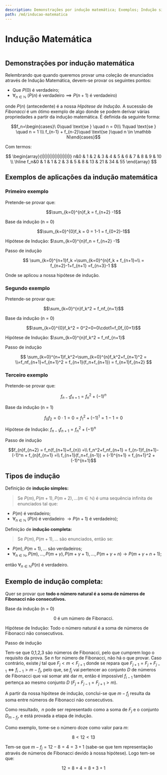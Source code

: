 ```yaml
---
description: Demonstrações por indução matemática; Exemplos; Indução simples e complexa; Sequência de Fibonacci
path: /md/inducao-matematica
---
```


# Indução Matemática

```toc

```

## Demonstrações por indução matemática

Relembrando que quando queremos provar uma coleção de enunciados através de Indução Matemática, devem-se provar os seguintes pontos:

- Que $P(0)$ é verdadeiro;
- $\forall_{n \in \mathbb N} \ (P(n) \text{ é verdadeiro}\implies P(n+1) \text{ é verdadeiro})$

onde $P(n)$ (antecedente) é a nossa _Hipótese de Indução._ A sucessão de _Fibonacci_ é um ótimo exemplo de algo donde se podem derivar várias propriedades a partir da indução matemática. É definida da seguinte forma:

$$f_n=\begin{cases}\ 0\quad \text{se } \quad n = 0\\\  1\quad \text{se } \quad n = 1 \\\ f_{n-1} + f_{n-2}\quad \text{se }\quad n \in \mathbb N\end{cases}$$

Com termos:

$$
\begin{array}{l|l|l|l|l|l|l|l|l|l|l|l}
n&0 & 1 & 2 & 3 & 4 & 5 & 6 & 7  & 8  & 9  & 10 \\ \hline
f_n&0 & 1 & 1 & 2 & 3 & 5 & 8 & 13 & 21 & 34 & 55
\end{array}
$$

## Exemplos de aplicações da indução matemática

### Primeiro exemplo

Pretende-se provar que:

$$\sum_{k=0}^{n}f_k = f_{n+2} -1$$

Base da indução (n = 0)

$$\sum_{k=0}^{0}f_k = 0 = 1-1 = f_{0+2}-1$$

Hipótese de Indução: $\sum_{k=0}^{n}f_n = f_{n+2} -1$

Passo de indução

$$
\sum_{k=0}^{n+1}f_k =\sum_{k=0}^{n}f_k + f_{n+1}=\\
= f_{n+2}-1+f_{n+1} =f_{n+3}-1
$$

Onde se aplicou a nossa hipótese de indução.

### Segundo exemplo

Pretende-se provar que:

$$\sum_{k=0}^{n}f_k^2 = f_nf_{n+1}$$

Base da indução (n = 0)

$$\sum_{k=0}^{0}f_k^2 = 0^2=0=0\cdot1=f_0f_{0+1}$$

Hipótese de Indução: $\sum_{k=0}^{n}f_k^2 = f_nf_{n+1}$

Passo de indução

$$
\sum_{k=0}^{n+1}f_k^2=\sum_{k=0}^{n}f_k^2+f_{n+1}^2 = \\=f_nf_{n+1}+f_{n+1}^2 = f_{n+1}(f_n+f_{n+1}) = f_{n+1}f_{n+2}
$$

### Terceiro exemplo

Pretende-se provar que:

$$f_{n-1}f_{n+1} = f_n^2 +(-1)^n$$

Base da indução (n = 1)

$$f_{0}f_{2}= 0\cdot1 = 0 = f_1^2+(-1)^1=1-1=0$$

Hipótese de Indução: $f_{n-1}f_{n+1} = f_n^2 +(-1)^n$

Passo de indução

$$f_{n}f_{n+2} = f_n(f_{n+1}+f_{n}) =\\ f_n^2+f_nf_{n+1} = f_{n-1}f_{n+1}-(-1)^n + f_{n}f_{n+1} =\\ f_{n+1}(f_n+f_{n-1}) + (-1)^{n+1} = f_{n+1}^2 + (-1)^{n+1}$$

## Tipos de indução

Definição de **indução simples:**

> Se $P(m), P(m+1), P(m+2),\dots ( m \in \mathbb N)$ é uma sequência infinita de enunciados tal que:

- $P(m)$ é verdadeiro;
- $\forall_{n \in \mathbb N}$ $(P(n)$ é verdadeiro $\longrightarrow P(n+1)$ é verdadeiro$)$;

Definição de **indução completa:**

> Se $P(m), P(m+1), \dots$ são enunciados, então se:

- $P(m), P(m+1), \dots$ são verdadeiros;
- $\forall_{n \in \mathbb N}, P(m), \dots, P(m+ \gamma), P(m+\gamma+1), \dots, P(m+\gamma+n) \longrightarrow P(m+\gamma+n+1)$;

então $\forall_{n \in \mathbb N} P(n)$ é verdadeiro.

## Exemplo de **indução completa:**

Quer se provar que **todo o número natural é a soma de números de Fibonacci não consecutivos.**

Base da indução (n = 0)

$$0~\text{é um número de Fibonacci.}$$

Hipótese de Indução: $\text{Todo o número natural é a soma de números de Fibonacci não consecutivos.}$

Passo de indução

Tem-se que 0,1,2,3 são números de Fibonacci, pelo que cumprem logo o requisito da prova. Se $n$ for número de Fibonacci, não há o que provar. Caso contrário, existe $j$ tal que $F_j < m < F_{j+1}$ donde se repara que $F_{j+1} = F_j + F_{j-1} \Leftrightarrow f_{i-1} > m - f_{j}$, pelo que, se $f_j$ vai pertencer ao conjunto $D$ de números de Fibonacci que vai somar até dar $m$, então é impossível $f_{i-1}$ também pertença ao mesmo conjunto $D$ $(F_j + F_{j-1} = F_{j+1} > m).$

A partir da nossa hipótese de indução, conclui-se que $m-f_j$ resulta da soma entre números de Fibonacci não consecutivos.

Como resultado, $\ n$ pode ser representado como a soma de $F_j$ e o conjunto $D_{m-f_j}$, e está provada a etapa de indução.

Como exemplo, tome-se o número doze como valor para $m$:

$$8 < 12 < 13$$

Tem-se que $m-f_j = 12 - 8 = 4 = 3+1$ (sabe-se que tem representação através de números de Fibonacci devido à nossa hipótese). Logo tem-se que:

$$12= 8+4 = 8+3+1$$
